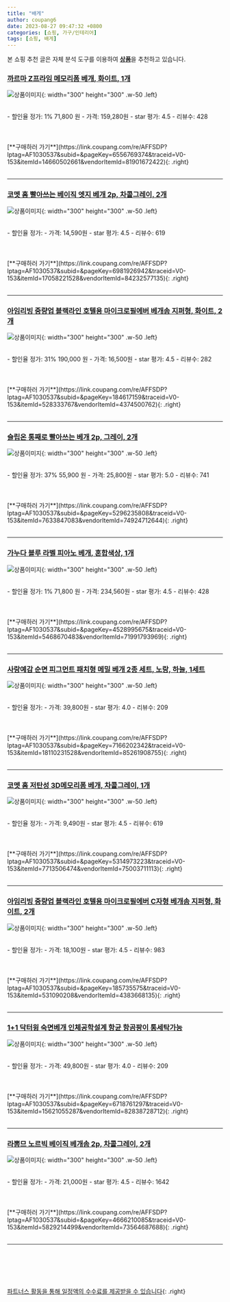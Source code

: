 ```yaml
---
title: "배게"
author: coupang6
date: 2023-08-27 09:47:32 +0800
categories: [쇼핑, 가구/인테리어]
tags: [쇼핑, 배게]
---
```


본 쇼핑 추천 글은 자체 분석 도구를 이용하여 [**상품**](https://link.coupang.com/a/bao1ui)을 추천하고 있습니다.

### [까르마 Z프라임 메모리폼 베개, 화이트, 1개](https://link.coupang.com/re/AFFSDP?lptag=AF1030537&subid=&pageKey=6556769374&traceid=V0-153&itemId=14660502661&vendorItemId=81901672422)

![상품이미지](https://thumbnail7.coupangcdn.com/thumbnails/remote/230x230ex/image/rs_quotation_api/1j2wlrmn/c3b9f5f59480449fbd92332ea63523d4.jpg){: width="300" height="300" .w-50 .left}


<br>
- 할인율 정가: 1%  71,800   원
- 가격: 159,280원
- star 평가: 4.5
- 리뷰수: 428
<br>
<br>
<br>
<br>
[**구매하러 가기**](https://link.coupang.com/re/AFFSDP?lptag=AF1030537&subid=&pageKey=6556769374&traceid=V0-153&itemId=14660502661&vendorItemId=81901672422){: .right}
<br>
<br>

---

### [코멧 홈 빨아쓰는 베이직 엣지 베개 2p, 차콜그레이, 2개](https://link.coupang.com/re/AFFSDP?lptag=AF1030537&subid=&pageKey=6981926942&traceid=V0-153&itemId=17058221528&vendorItemId=84232577135)

![상품이미지](https://thumbnail6.coupangcdn.com/thumbnails/remote/230x230ex/image/retail/images/2021083757364982-c532a909-0cc8-400f-940c-fe40e4e87c8c.jpg){: width="300" height="300" .w-50 .left}


<br>
- 할인율 정가: 
- 가격: 14,590원
- star 평가: 4.5
- 리뷰수: 619
<br>
<br>
<br>
<br>
[**구매하러 가기**](https://link.coupang.com/re/AFFSDP?lptag=AF1030537&subid=&pageKey=6981926942&traceid=V0-153&itemId=17058221528&vendorItemId=84232577135){: .right}
<br>
<br>

---

### [아임리빙 중량업 블랙라인 호텔용 마이크로필에버 베개솜 지퍼형, 화이트, 2개](https://link.coupang.com/re/AFFSDP?lptag=AF1030537&subid=&pageKey=184617159&traceid=V0-153&itemId=528333767&vendorItemId=4374500762)

![상품이미지](https://thumbnail6.coupangcdn.com/thumbnails/remote/230x230ex/image/retail/images/67278057482924-823f38f1-67ad-4d6a-aa62-b3b8ae1f2b4f.jpg){: width="300" height="300" .w-50 .left}


<br>
- 할인율 정가: 31%  190,000   원
- 가격: 16,500원
- star 평가: 4.5
- 리뷰수: 282
<br>
<br>
<br>
<br>
[**구매하러 가기**](https://link.coupang.com/re/AFFSDP?lptag=AF1030537&subid=&pageKey=184617159&traceid=V0-153&itemId=528333767&vendorItemId=4374500762){: .right}
<br>
<br>

---

### [슬립온 통째로 빨아쓰는 베개 2p, 그레이, 2개](https://link.coupang.com/re/AFFSDP?lptag=AF1030537&subid=&pageKey=5296235808&traceid=V0-153&itemId=7633847083&vendorItemId=74924712644)

![상품이미지](https://thumbnail7.coupangcdn.com/thumbnails/remote/230x230ex/image/retail/images/2021/04/05/16/3/0ad5586c-28de-4db1-b945-c7c603b89158.jpg){: width="300" height="300" .w-50 .left}


<br>
- 할인율 정가: 37%  55,900   원
- 가격: 25,800원
- star 평가: 5.0
- 리뷰수: 741
<br>
<br>
<br>
<br>
[**구매하러 가기**](https://link.coupang.com/re/AFFSDP?lptag=AF1030537&subid=&pageKey=5296235808&traceid=V0-153&itemId=7633847083&vendorItemId=74924712644){: .right}
<br>
<br>

---

### [가누다 블루 라벨 피아노 베개, 혼합색상, 1개](https://link.coupang.com/re/AFFSDP?lptag=AF1030537&subid=&pageKey=4528995675&traceid=V0-153&itemId=5468670483&vendorItemId=71991793969)

![상품이미지](https://thumbnail10.coupangcdn.com/thumbnails/remote/230x230ex/image/retail/images/2613821665711970-d6464281-1e63-4bdb-ab66-375efb84bf31.jpg){: width="300" height="300" .w-50 .left}


<br>
- 할인율 정가: 1%  71,800   원
- 가격: 234,560원
- star 평가: 4.5
- 리뷰수: 428
<br>
<br>
<br>
<br>
[**구매하러 가기**](https://link.coupang.com/re/AFFSDP?lptag=AF1030537&subid=&pageKey=4528995675&traceid=V0-153&itemId=5468670483&vendorItemId=71991793969){: .right}
<br>
<br>

---

### [사랑예감 순면 피그먼트 패치형 메밀 베개 2종 세트, 노랑, 하늘, 1세트](https://link.coupang.com/re/AFFSDP?lptag=AF1030537&subid=&pageKey=7166202342&traceid=V0-153&itemId=18110231528&vendorItemId=85261908755)

![상품이미지](https://thumbnail6.coupangcdn.com/thumbnails/remote/230x230ex/image/retail/images/2023/03/07/12/0/527984bb-09b2-49d0-82b6-034945b73ac1.jpg){: width="300" height="300" .w-50 .left}


<br>
- 할인율 정가: 
- 가격: 39,800원
- star 평가: 4.0
- 리뷰수: 209
<br>
<br>
<br>
<br>
[**구매하러 가기**](https://link.coupang.com/re/AFFSDP?lptag=AF1030537&subid=&pageKey=7166202342&traceid=V0-153&itemId=18110231528&vendorItemId=85261908755){: .right}
<br>
<br>

---

### [코멧 홈 저탄성 3D메모리폼 베개, 차콜그레이, 1개](https://link.coupang.com/re/AFFSDP?lptag=AF1030537&subid=&pageKey=5314973223&traceid=V0-153&itemId=7713506474&vendorItemId=75003711113)

![상품이미지](https://thumbnail9.coupangcdn.com/thumbnails/remote/230x230ex/image/retail/images/82149151799754-9520cfbe-6c9b-4da0-b834-c08b41df969a.jpg){: width="300" height="300" .w-50 .left}


<br>
- 할인율 정가: 
- 가격: 9,490원
- star 평가: 4.5
- 리뷰수: 619
<br>
<br>
<br>
<br>
[**구매하러 가기**](https://link.coupang.com/re/AFFSDP?lptag=AF1030537&subid=&pageKey=5314973223&traceid=V0-153&itemId=7713506474&vendorItemId=75003711113){: .right}
<br>
<br>

---

### [아임리빙 중량업 블랙라인 호텔용 마이크로필에버 C자형 베개솜 지퍼형, 화이트, 2개](https://link.coupang.com/re/AFFSDP?lptag=AF1030537&subid=&pageKey=185735575&traceid=V0-153&itemId=531090208&vendorItemId=4383668135)

![상품이미지](https://thumbnail6.coupangcdn.com/thumbnails/remote/230x230ex/image/product/image/vendoritem/2019/06/28/4383668135/e72b4d82-8669-4e1d-b975-6f7cf90541a8.jpg){: width="300" height="300" .w-50 .left}


<br>
- 할인율 정가: 
- 가격: 18,100원
- star 평가: 4.5
- 리뷰수: 983
<br>
<br>
<br>
<br>
[**구매하러 가기**](https://link.coupang.com/re/AFFSDP?lptag=AF1030537&subid=&pageKey=185735575&traceid=V0-153&itemId=531090208&vendorItemId=4383668135){: .right}
<br>
<br>

---

### [1+1 닥터윙 숙면베개 인체공학설계 항균 항곰팡이 통세탁가능](https://link.coupang.com/re/AFFSDP?lptag=AF1030537&subid=&pageKey=6718761297&traceid=V0-153&itemId=15621055287&vendorItemId=82838728712)

![상품이미지](https://thumbnail9.coupangcdn.com/thumbnails/remote/230x230ex/image/vendor_inventory/fb87/5489ebd33951f9d12af07f5854e87aba2f168cdf635d32e9984b99bf6d3f.jpg){: width="300" height="300" .w-50 .left}


<br>
- 할인율 정가: 
- 가격: 49,800원
- star 평가: 4.0
- 리뷰수: 209
<br>
<br>
<br>
<br>
[**구매하러 가기**](https://link.coupang.com/re/AFFSDP?lptag=AF1030537&subid=&pageKey=6718761297&traceid=V0-153&itemId=15621055287&vendorItemId=82838728712){: .right}
<br>
<br>

---

### [라뽐므 노르빅 베이직 베개솜 2p, 차콜그레이, 2개](https://link.coupang.com/re/AFFSDP?lptag=AF1030537&subid=&pageKey=4666210085&traceid=V0-153&itemId=5829214499&vendorItemId=73564687688)

![상품이미지](https://thumbnail8.coupangcdn.com/thumbnails/remote/230x230ex/image/rs_quotation_api/gjx0mmht/59afab21d92548dca5bdf54931c76795.jpg){: width="300" height="300" .w-50 .left}


<br>
- 할인율 정가: 
- 가격: 21,000원
- star 평가: 4.5
- 리뷰수: 1642
<br>
<br>
<br>
<br>
[**구매하러 가기**](https://link.coupang.com/re/AFFSDP?lptag=AF1030537&subid=&pageKey=4666210085&traceid=V0-153&itemId=5829214499&vendorItemId=73564687688){: .right}
<br>
<br>

---
<br><br><br><br><br> [파트너스 활동을 통해 일정액의 수수료를 제공받을 수 있습니다](https://link.coupang.com/a/bao1ui){: .right}